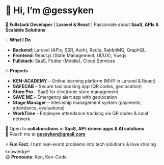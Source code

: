 # 👋 Hi, I’m @gessyken  

🚀 **Fullstack Developer** | **Laravel & React** | Passionate about **SaaS, APIs & Scalable Solutions**  

💡 **What I Do**  
- **Backend**: Laravel (APIs, SSR, Auth), Redis, RabbitMQ, GraphQL  
- **Frontend**: React.js (State Management, UI/UX), Vue.js  
- **Fullstack**: SaaS, Flutter (Mobile), Cloud Services  

🔥 **Projects**  
- **KEN-ACADEMY** – Online learning platform (MVP in Laravel & React)  
- **SAFECAB** – Secure taxi booking app (QR codes, geolocation)  
- **Store Pro** – SaaS for electronic store management  
- **SAVE ME** – Emergency alert app with geolocation  
- **Stage Manager** – Internship management system (payments, attendance, evaluations)  
- **WorkTime** – Employee attendance tracking via QR codes & local network  

💬 Open to **collaborations** in **SaaS, API-driven apps & AI solutions**  
📩 Reach me at **gessyken@gmail.com**  

⚡ **Fun Fact**: I turn real-world problems into tech solutions & love sharing knowledge!  
😄 **Pronouns**: Ken, Ken-Code  
